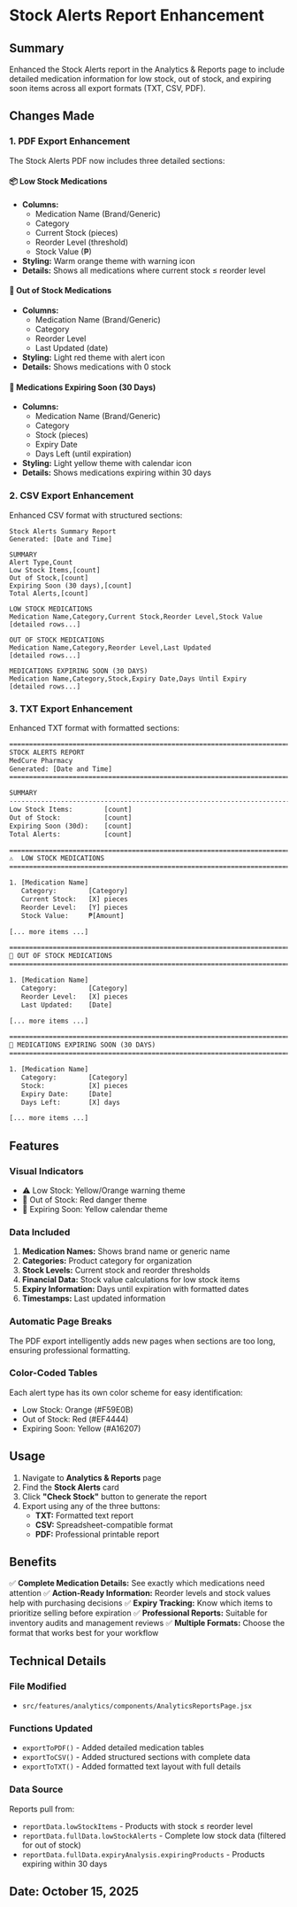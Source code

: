 # Stock Alerts Report Enhancement

## Summary

Enhanced the Stock Alerts report in the Analytics & Reports page to include detailed medication information for low stock, out of stock, and expiring soon items across all export formats (TXT, CSV, PDF).

## Changes Made

### 1. PDF Export Enhancement

The Stock Alerts PDF now includes three detailed sections:

#### 📦 Low Stock Medications

- **Columns:**
  - Medication Name (Brand/Generic)
  - Category
  - Current Stock (pieces)
  - Reorder Level (threshold)
  - Stock Value (₱)
- **Styling:** Warm orange theme with warning icon
- **Details:** Shows all medications where current stock ≤ reorder level

#### 🚨 Out of Stock Medications

- **Columns:**
  - Medication Name (Brand/Generic)
  - Category
  - Reorder Level
  - Last Updated (date)
- **Styling:** Light red theme with alert icon
- **Details:** Shows medications with 0 stock

#### 📅 Medications Expiring Soon (30 Days)

- **Columns:**
  - Medication Name (Brand/Generic)
  - Category
  - Stock (pieces)
  - Expiry Date
  - Days Left (until expiration)
- **Styling:** Light yellow theme with calendar icon
- **Details:** Shows medications expiring within 30 days

### 2. CSV Export Enhancement

Enhanced CSV format with structured sections:

```csv
Stock Alerts Summary Report
Generated: [Date and Time]

SUMMARY
Alert Type,Count
Low Stock Items,[count]
Out of Stock,[count]
Expiring Soon (30 days),[count]
Total Alerts,[count]

LOW STOCK MEDICATIONS
Medication Name,Category,Current Stock,Reorder Level,Stock Value
[detailed rows...]

OUT OF STOCK MEDICATIONS
Medication Name,Category,Reorder Level,Last Updated
[detailed rows...]

MEDICATIONS EXPIRING SOON (30 DAYS)
Medication Name,Category,Stock,Expiry Date,Days Until Expiry
[detailed rows...]
```

### 3. TXT Export Enhancement

Enhanced TXT format with formatted sections:

```txt
================================================================================
STOCK ALERTS REPORT
MedCure Pharmacy
Generated: [Date and Time]
================================================================================

SUMMARY
--------------------------------------------------------------------------------
Low Stock Items:        [count]
Out of Stock:           [count]
Expiring Soon (30d):    [count]
Total Alerts:           [count]

================================================================================
⚠️  LOW STOCK MEDICATIONS
================================================================================

1. [Medication Name]
   Category:        [Category]
   Current Stock:   [X] pieces
   Reorder Level:   [Y] pieces
   Stock Value:     ₱[Amount]

[... more items ...]

================================================================================
🚨 OUT OF STOCK MEDICATIONS
================================================================================

1. [Medication Name]
   Category:        [Category]
   Reorder Level:   [X] pieces
   Last Updated:    [Date]

[... more items ...]

================================================================================
📅 MEDICATIONS EXPIRING SOON (30 DAYS)
================================================================================

1. [Medication Name]
   Category:        [Category]
   Stock:           [X] pieces
   Expiry Date:     [Date]
   Days Left:       [X] days

[... more items ...]
```

## Features

### Visual Indicators

- ⚠️ Low Stock: Yellow/Orange warning theme
- 🚨 Out of Stock: Red danger theme
- 📅 Expiring Soon: Yellow calendar theme

### Data Included

1. **Medication Names:** Shows brand name or generic name
2. **Categories:** Product category for organization
3. **Stock Levels:** Current stock and reorder thresholds
4. **Financial Data:** Stock value calculations for low stock items
5. **Expiry Information:** Days until expiration with formatted dates
6. **Timestamps:** Last updated information

### Automatic Page Breaks

The PDF export intelligently adds new pages when sections are too long, ensuring professional formatting.

### Color-Coded Tables

Each alert type has its own color scheme for easy identification:

- Low Stock: Orange (#F59E0B)
- Out of Stock: Red (#EF4444)
- Expiring Soon: Yellow (#A16207)

## Usage

1. Navigate to **Analytics & Reports** page
2. Find the **Stock Alerts** card
3. Click **"Check Stock"** button to generate the report
4. Export using any of the three buttons:
   - **TXT:** Formatted text report
   - **CSV:** Spreadsheet-compatible format
   - **PDF:** Professional printable report

## Benefits

✅ **Complete Medication Details:** See exactly which medications need attention
✅ **Action-Ready Information:** Reorder levels and stock values help with purchasing decisions
✅ **Expiry Tracking:** Know which items to prioritize selling before expiration
✅ **Professional Reports:** Suitable for inventory audits and management reviews
✅ **Multiple Formats:** Choose the format that works best for your workflow

## Technical Details

### File Modified

- `src/features/analytics/components/AnalyticsReportsPage.jsx`

### Functions Updated

- `exportToPDF()` - Added detailed medication tables
- `exportToCSV()` - Added structured sections with complete data
- `exportToTXT()` - Added formatted text layout with full details

### Data Source

Reports pull from:

- `reportData.lowStockItems` - Products with stock ≤ reorder level
- `reportData.fullData.lowStockAlerts` - Complete low stock data (filtered for out of stock)
- `reportData.fullData.expiryAnalysis.expiringProducts` - Products expiring within 30 days

## Date: October 15, 2025
